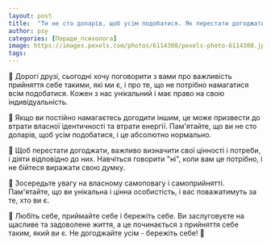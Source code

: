 ```yaml
---
layout: post
title:  "Ти не сто доларів, щоб усім подобатися. Як перестати догоджати"
author: psy
categories: [Поради_психолога]
image: https://images.pexels.com/photos/6114308/pexels-photo-6114308.jpeg?auto=compress&cs=tinysrgb&fit=crop&h=627&w=1200
tags: 
---
```


🌟 Дорогі друзі, сьогодні хочу поговорити з вами про важливість прийняття себе такими, які ми є, і про те, що не потрібно намагатися всім подобатися. Кожен з нас унікальний і має право на свою індивідуальність. 

💪 Якщо ви постійно намагаєтесь догодити іншим, це може призвести до втрати власної ідентичності та втрати енергії. Пам'ятайте, що ви не сто доларів, щоб усім подобатися, і це абсолютно нормально.

🌸 Щоб перестати догоджати, важливо визначити свої цінності і потреби, і діяти відповідно до них. Навчіться говорити "ні", коли вам це потрібно, і не бійтеся виражати свою думку.

🌿 Зосередьте увагу на власному самоповагу і самоприйнятті. Пам'ятайте, що ви унікальна і цінна особистість, і вас поважатимуть за те, хто ви є.

💖 Любіть себе, приймайте себе і бережіть себе. Ви заслуговуєте на щасливе та задоволене життя, а це починається з прийняття себе таким, який ви є. Не догоджайте усім - бережіть себе! 🌺


